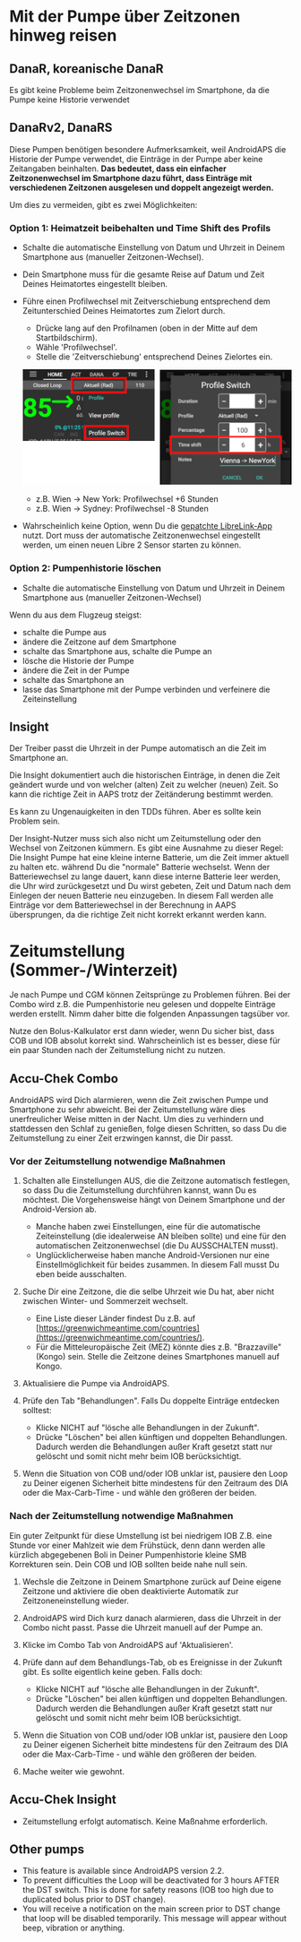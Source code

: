 # Mit der Pumpe über Zeitzonen hinweg reisen

## DanaR, koreanische DanaR

Es gibt keine Probleme beim Zeitzonenwechsel im Smartphone, da die Pumpe keine Historie verwendet

## DanaRv2, DanaRS

Diese Pumpen benötigen besondere Aufmerksamkeit, weil AndroidAPS die Historie der Pumpe verwendet, die Einträge in der Pumpe aber keine Zeitangaben beinhalten. **Das bedeutet, dass ein einfacher Zeitzonenwechsel im Smartphone dazu führt, dass Einträge mit verschiedenen Zeitzonen ausgelesen und doppelt angezeigt werden.**

Um dies zu vermeiden, gibt es zwei Möglichkeiten:

### Option 1: Heimatzeit beibehalten und Time Shift des Profils

* Schalte die automatische Einstellung von Datum und Uhrzeit in Deinem Smartphone aus (manueller Zeitzonen-Wechsel).
* Dein Smartphone muss für die gesamte Reise auf Datum und Zeit Deines Heimatortes eingestellt bleiben.
* Führe einen Profilwechsel mit Zeitverschiebung entsprechend dem Zeitunterschied Deines Heimatortes zum Zielort durch.
   
   * Drücke lang auf den Profilnamen (oben in der Mitte auf dem Startbildschirm).
   * Wähle 'Profilwechsel'.
   * Stelle die 'Zeitverschiebung' entsprechend Deines Zielortes ein.
   
   ![Profilwechsel mit Zeitverschiebung](../images/ProfileSwitchTimeShift2.png)
   
   * z.B. Wien -> New York: Profilwechsel +6 Stunden
   * z.B. Wien -> Sydney: Profilwechsel -8 Stunden
* Wahrscheinlich keine Option, wenn Du die [gepatchte LibreLink-App](../Hardware/Libre2#reisen-uber-zeitzonen-hinweg) nutzt. Dort muss der automatische Zeitzonenwechsel eingestellt werden, um einen neuen Libre 2 Sensor starten zu können.

### Option 2: Pumpenhistorie löschen

* Schalte die automatische Einstellung von Datum und Uhrzeit in Deinem Smartphone aus (manueller Zeitzonen-Wechsel)

Wenn du aus dem Flugzeug steigst:

* schalte die Pumpe aus
* ändere die Zeitzone auf dem Smartphone
* schalte das Smartphone aus, schalte die Pumpe an
* lösche die Historie der Pumpe
* ändere die Zeit in der Pumpe
* schalte das Smartphone an
* lasse das Smartphone mit der Pumpe verbinden und verfeinere die Zeiteinstellung

## Insight

Der Treiber passt die Uhrzeit in der Pumpe automatisch an die Zeit im Smartphone an.

Die Insight dokumentiert auch die historischen Einträge, in denen die Zeit geändert wurde und von welcher (alten) Zeit zu welcher (neuen) Zeit. So kann die richtige Zeit in AAPS trotz der Zeitänderung bestimmt werden.

Es kann zu Ungenauigkeiten in den TDDs führen. Aber es sollte kein Problem sein.

Der Insight-Nutzer muss sich also nicht um Zeitumstellung oder den Wechsel von Zeitzonen kümmern. Es gibt eine Ausnahme zu dieser Regel: Die Insight Pumpe hat eine kleine interne Batterie, um die Zeit immer aktuell zu halten etc. während Du die "normale" Batterie wechselst. Wenn der Batteriewechsel zu lange dauert, kann diese interne Batterie leer werden, die Uhr wird zurückgesetzt und Du wirst gebeten, Zeit und Datum nach dem Einlegen der neuen Batterie neu einzugeben. In diesem Fall werden alle Einträge vor dem Batteriewechsel in der Berechnung in AAPS übersprungen, da die richtige Zeit nicht korrekt erkannt werden kann.

# Zeitumstellung (Sommer-/Winterzeit)

Je nach Pumpe und CGM können Zeitsprünge zu Problemen führen. Bei der Combo wird z.B. die Pumpenhistorie neu gelesen und doppelte Einträge werden erstellt. Nimm daher bitte die folgenden Anpassungen tagsüber vor.

Nutze den Bolus-Kalkulator erst dann wieder, wenn Du sicher bist, dass COB und IOB absolut korrekt sind. Wahrscheinlich ist es besser, diese für ein paar Stunden nach der Zeitumstellung nicht zu nutzen.

## Accu-Chek Combo

AndroidAPS wird Dich alarmieren, wenn die Zeit zwischen Pumpe und Smartphone zu sehr abweicht. Bei der Zeitumstellung wäre dies unerfreulicher Weise mitten in der Nacht. Um dies zu verhindern und stattdessen den Schlaf zu genießen, folge diesen Schritten, so dass Du die Zeitumstellung zu einer Zeit erzwingen kannst, die Dir passt.

### Vor der Zeitumstellung notwendige Maßnahmen

1. Schalten alle Einstellungen AUS, die die Zeitzone automatisch festlegen, so dass Du die Zeitumstellung durchführen kannst, wann Du es möchtest. Die Vorgehensweise hängt von Deinem Smartphone und der Android-Version ab.
   
   * Manche haben zwei Einstellungen, eine für die automatische Zeiteinstellung (die idealerweise AN bleiben sollte) und eine für den automatischen Zeitzonenwechsel (die Du AUSSCHALTEN musst).
   * Unglücklicherweise haben manche Android-Versionen nur eine Einstellmöglichkeit für beides zusammen. In diesem Fall musst Du eben beide ausschalten.

2. Suche Dir eine Zeitzone, die die selbe Uhrzeit wie Du hat, aber nicht zwischen Winter- und Sommerzeit wechselt.
   
   * Eine Liste dieser Länder findest Du z.B. auf [https://greenwichmeantime.com/countries](https://greenwichmeantime.com/countries/).
   * Für die Mitteleuropäische Zeit (MEZ) könnte dies z.B. "Brazzaville" (Kongo) sein. Stelle die Zeitzone deines Smartphones manuell auf Kongo.

3. Aktualisiere die Pumpe via AndroidAPS.

4. Prüfe den Tab "Behandlungen". Falls Du doppelte Einträge entdecken solltest:
   
   * Klicke NICHT auf "lösche alle Behandlungen in der Zukunft". 
   * Drücke "Löschen" bei allen künftigen und doppelten Behandlungen. Dadurch werden die Behandlungen außer Kraft gesetzt statt nur gelöscht und somit nicht mehr beim IOB berücksichtigt.

5. Wenn die Situation von COB und/oder IOB unklar ist, pausiere den Loop zu Deiner eigenen Sicherheit bitte mindestens für den Zeitraum des DIA oder die Max-Carb-Time - und wähle den größeren der beiden.

### Nach der Zeitumstellung notwendige Maßnahmen

Ein guter Zeitpunkt für diese Umstellung ist bei niedrigem IOB Z.B. eine Stunde vor einer Mahlzeit wie dem Frühstück, denn dann werden alle kürzlich abgegebenen Boli in Deiner Pumpenhistorie kleine SMB Korrekturen sein. Dein COB und IOB sollten beide nahe null sein.

1. Wechsle die Zeitzone in Deinem Smartphone zurück auf Deine eigene Zeitzone und aktiviere die oben deaktivierte Automatik zur Zeitzoneneinstellung wieder.
2. AndroidAPS wird Dich kurz danach alarmieren, dass die Uhrzeit in der Combo nicht passt. Passe die Uhrzeit manuell auf der Pumpe an.
3. Klicke im Combo Tab von AndroidAPS auf 'Aktualisieren'. 
4. Prüfe dann auf dem Behandlungs-Tab, ob es Ereignisse in der Zukunft gibt. Es sollte eigentlich keine geben. Falls doch:
   
   * Klicke NICHT auf "lösche alle Behandlungen in der Zukunft". 
   * Drücke "Löschen" bei allen künftigen und doppelten Behandlungen. Dadurch werden die Behandlungen außer Kraft gesetzt statt nur gelöscht und somit nicht mehr beim IOB berücksichtigt.

5. Wenn die Situation von COB und/oder IOB unklar ist, pausiere den Loop zu Deiner eigenen Sicherheit bitte mindestens für den Zeitraum des DIA oder die Max-Carb-Time - und wähle den größeren der beiden.

6. Mache weiter wie gewohnt.

## Accu-Chek Insight

* Zeitumstellung erfolgt automatisch. Keine Maßnahme erforderlich.

## Other pumps

* This feature is available since AndroidAPS version 2.2.
* To prevent difficulties the Loop will be deactivated for 3 hours AFTER the DST switch. This is done for safety reasons (IOB too high due to duplicated bolus prior to DST change).
* You will receive a notification on the main screen prior to DST change that loop will be disabled temporarily. This message will appear without beep, vibration or anything.